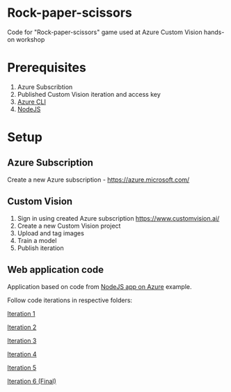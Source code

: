 # Rock-paper-scissors
Code for "Rock-paper-scissors" game used at Azure Custom Vision hands-on workshop

# Prerequisites

1. Azure Subscribtion
2. Published Custom Vision iteration and access key
3. [Azure CLI](https://docs.microsoft.com/en-us/cli/azure/install-azure-cli?view=azure-cli-latest)
4. [NodeJS](https://nodejs.org/en/download/)

# Setup

## Azure Subscription

Create a new Azure subscription - https://azure.microsoft.com/

## Custom Vision

1. Sign in using created Azure subscription https://www.customvision.ai/
2. Create a new Custom Vision project
3. Upload and tag images
4. Train a model
5. Publish iteration

## Web application code
Application based on code from [NodeJS app on Azure](https://docs.microsoft.com/en-us/azure/app-service/app-service-web-get-started-nodejs) example.

Follow code iterations in respective folders:

[Iteration 1](../../Iteation1/README.md)

[Iteration 2](../../Iteation2/README.md)

[Iteration 3](../../Iteation3/README.md)

[Iteration 4](../../Iteation4/README.md)

[Iteration 5](../../Iteation5/README.md)

[Iteration 6 (Final)](../../Iteation6/README.md)